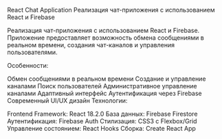 React Chat Application Реализация чат-приложения с использованием React и Firebase

Реализация чат-приложения с использованием React и Firebase. Приложение предоставляет возможность обмена сообщениями в реальном времени, создания чат-каналов и управления пользователями.

Особенности:

Обмен сообщениями в реальном времени
Создание и управление каналами
Поиск пользователей
Административное управление каналами
Адаптивный интерфейс
Аутентификация через Firebase
Современный UI/UX дизайн
Технологии:

Frontend Framework: React 18.2.0
База данных: Firebase Firestore
Аутентификация: Firebase Auth
Стилизация: CSS3 с Flexbox/Grid
Управление состоянием: React Hooks
Сборка: Create React App
